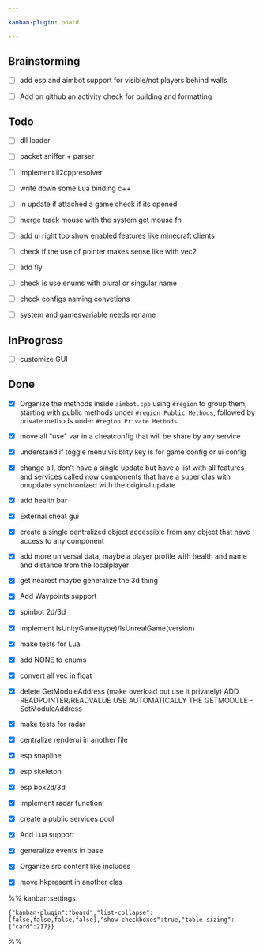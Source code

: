 ```yaml
---

kanban-plugin: board

---
```


## Brainstorming

- [ ] add esp and aimbot support for visible/not players behind walls
- [ ] Add on github an activity check for building and formatting


## Todo

- [ ] dll loader
- [ ] packet sniffer + parser
- [ ] implement il2cppresolver
- [ ] write down some Lua binding c++
- [ ] in update if attached a game check if its opened
- [ ] merge track mouse with the system get mouse fn
- [ ] add ui right top show enabled features like minecraft clients
- [ ] check if the use of pointer makes sense like with vec2
- [ ] add fly
- [ ] check is use enums with plural or singular name
- [ ] check configs naming convetions
- [ ] system and gamesvariable needs rename


## InProgress

- [ ] customize GUI


## Done

- [x] Organize the methods inside `aimbot.cpp` using `#region` to group them, starting with public methods under `#region Public Methods`, followed by private methods under `#region Private Methods`.
- [x] move all "use" var in a cheatconfig that will be share by any service
- [x] understand if toggle menu visiblity key is for game config or ui config
- [x] change all, don't have a single update but have a list with all features and services called now components that have a super clas with onupdate synchronized with the original update
- [x] add health bar
- [x] External cheat gui
- [x] create a single centralized object accessible from any object that have access to any component
- [x] add more universal data, maybe a player profile with health and name and distance from the localplayer
- [x] get nearest maybe generalize the 3d thing
- [x] Add Waypoints support
- [x] spinbot 2d/3d
- [x] implement IsUnityGame(type)/IsUnrealGame(version)
- [x] make tests for Lua
- [x] add NONE to enums
- [x] convert all vec in float
- [x] delete GetModuleAddress (make overload but use it privately) ADD READPOINTER/READVALUE USE AUTOMATICALLY THE GETMODULE - SetModuleAddress
- [x] make tests for radar
- [x] centralize renderui in another file
- [x] esp snapline
- [x] esp skeleton
- [x] esp box2d/3d
- [x] implement radar function
- [x] create a public services pool
- [x] Add Lua support
- [x] generalize events in base
- [x] Organize src content like includes
- [x] move hkpresent in another clas




%% kanban:settings
```
{"kanban-plugin":"board","list-collapse":[false,false,false,false],"show-checkboxes":true,"table-sizing":{"card":217}}
```
%%